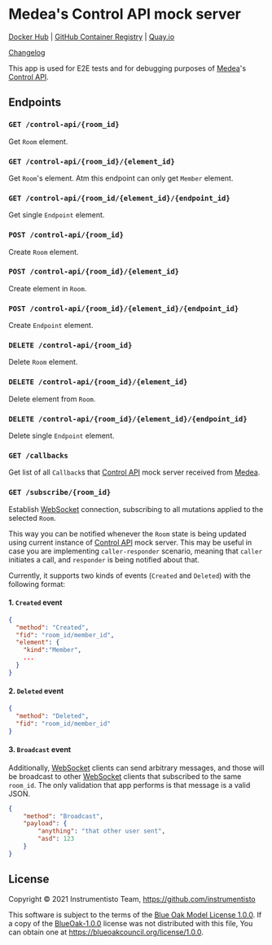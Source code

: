 Medea's Control API mock server
===============================

[Docker Hub](https://hub.docker.com/r/instrumentisto/medea-control-api-mock)
| [GitHub Container Registry](https://github.com/orgs/instrumentisto/packages/container/package/medea-control-api-mock)
| [Quay.io](https://quay.io/repository/instrumentisto/medea-control-api-mock)

[Changelog](https://github.com/instrumentisto/medea/blob/master/mock/control-api/CHANGELOG.md)

This app is used for E2E tests and for debugging purposes of [Medea]'s [Control API].




## Endpoints


### `GET /control-api/{room_id}`

Get `Room` element.


### `GET /control-api/{room_id}/{element_id}`

Get `Room`'s element.
Atm this endpoint can only get `Member` element.


### `GET /control-api/{room_id/{element_id}/{endpoint_id}`

Get single `Endpoint` element.


### `POST /control-api/{room_id}`

Create `Room` element.


### `POST /control-api/{room_id}/{element_id}`

Create element in `Room`.


### `POST /control-api/{room_id}/{element_id}/{endpoint_id}`

Create `Endpoint` element.


### `DELETE /control-api/{room_id}`

Delete `Room` element.


### `DELETE /control-api/{room_id}/{element_id}`

Delete element from `Room`.


### `DELETE /control-api/{room_id}/{element_id}/{endpoint_id}`

Delete single `Endpoint` element.


### `GET /callbacks`

Get list of all `Callback`s that [Control API] mock server received from [Medea].


### `GET /subscribe/{room_id}`

Establish [WebSocket] connection, subscribing to all mutations applied to the selected `Room`. 

This way you can be notified whenever the `Room` state is being updated using current instance of [Control API] mock server. This may be useful in case you are implementing `caller-responder` scenario, meaning that `caller` initiates a call, and `responder` is being notified about that.

Currently, it supports two kinds of events (`Created` and `Deleted`) with the following format:

#### 1. `Created` event

```json
{
  "method": "Created",
  "fid": "room_id/member_id",
  "element": {
    "kind":"Member",
    ...
  } 
}
```

#### 2. `Deleted` event

```json
{
  "method": "Deleted",
  "fid": "room_id/member_id"
}
```

#### 3. `Broadcast` event

Additionally, [WebSocket] clients can send arbitrary messages, and those will be broadcast to other [WebSocket] clients that subscribed to the same `room_id`. The only validation that app performs is that message is a valid JSON.

```json
{
    "method": "Broadcast",
    "payload": {
        "anything": "that other user sent",
        "asd": 123 
    }
}
```




## License

Copyright © 2021 Instrumentisto Team, <https://github.com/instrumentisto>

This software is subject to the terms of the [Blue Oak Model License 1.0.0](https://github.com/instrumentisto/medea/blob/master/mock/control-api/LICENSE.md). If a copy of the [BlueOak-1.0.0](https://spdx.org/licenses/BlueOak-1.0.0.html) license was not distributed with this file, You can obtain one at <https://blueoakcouncil.org/license/1.0.0>.





[Medea]: https://github.com/instrumentisto/medea
[Control API]: https://github.com/instrumentisto/medea/blob/master/docs/rfc/0001-control-api.md
[WebSocket]: https://en.wikipedia.org/wiki/WebSocket
